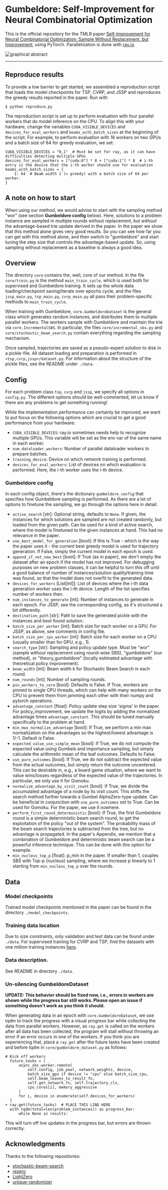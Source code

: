 # Gumbeldore: Self-Improvement for Neural Combinatorial Optimization

This is the official repository for the TMLR paper [Self-Improvement for Neural Combinatorial Optimization: Sample Without Replacement, but Improvement](https://openreview.net/forum?id=agT8ojoH0X),
using PyTorch. Parallelization is done with [ray.io](https://ray.io).

![graphical abstract](graphical_abstract.png)

---

## Reproduce results

To provide a low barrier to get started, we assembled a reproduction script that loads the model checkpoints for TSP, CVRP, and JSSP and reproduces the greedy results reported in the paper. Run with

```
$ python reproduce.py
```
The reproduction script is set up to perform evaluation with four parallel workers that do model inference on the CPU. To align this with your hardware, change the variables `CUDA_VISIBLE_DEVICES` and `devices_for_eval_workers` and `beams_with_batch_sizes` at the beginning of the script. For example, to perform evaluation with 16 workers on two GPUs and a batch size of 64 for greedy evaluation, we set:

```
CUDA_VISIBLE_DEVICES = "0,1"  # Must be set for ray, as it can have difficulties detecting multiple GPUs
devices_for_eval_workers = ["cuda:0"] * 8 + ["cuda:1"] * 8  # i-th entry is the device that the i-th worker should use for evaluation
beams_with_batch_sizes = {
    1: 64  # Beam width 1 (= greedy) with a batch size of 64 per worker.
}
```

## A note on how to start

When using our method, we would advise to start with the sampling method "wor" (see section **Gumbeldore config** below). Here, solutions to a problem instance are sampled in multiple rounds without replacement, but _without_ the advantage-based trie update derived in the paper. In the paper we show that this method alone gives very good results. So you can see how far you can get with this method alone, and then switch to "gumbeldore" and start tuning the step size that controls the advantage-based update. So, using sampling without replacement as a baseline is always a good idea.

## Overview

The directory `core` contains the, well, core of our method. In the file `core/train.py` is the method `main_train_cycle`, which is used both for supervised and Gumbeldore training. It sets up the whole data loading/checkpoint saving/iterate over epochs cycle, and the files `jssp_main.py`, `tsp_main.py`, `cvrp_main.py` all pass their problem-specific methods to `main_train_cycle`.

When training with Gumbeldore, `core.GumbeldoreDataset` is the general class which generates random instances, and distributes them to multiple parallel workers. The workers sample with Gumbeldore and maintain the trie via `core.IncrementalSBS`. In particular, the files `core/incremental_sbs.py` and `core/stochastic_beam_search.py` contain everything regarding the sampling mechanism.

Once sampled, trajectories are saved as a pseudo-expert solution to disk in a pickle-file. All dataset loading and preparation is performed in `<tsp,cvrp,jssp>/dataset.py`. For information about the structure of the pickle files, see the README under `./data`.

## Config

For each problem class `tsp`, `cvrp` and `jssp`, we specify all options in  `config.py`. The different options should be well-commented, let us know if there are any problems to get something running!

While the implementation performance can certainly be improved, we want to put focus on the following options which are crucial to get a good performance from your hardware:

- `CUDA_VISIBLE_DEVICES`: ray.io sometimes needs help to recognize multiple GPUs. This variable will be set as the env var of the same name in each worker.
- `num_dataloader_workers`: Number of parallel dataloader workers to prepare batches.
- `training_device`: Device on which network training is performed.
- `devices_for_eval_workers`: List of devices on which evaluation is performed. Here, the i-th worker uses the i-th device.

### Gumbeldore config

In each config object, there's the dictionary `gumbeldore_config` that specifies how Gumbeldore sampling is performed. As there are a lot of options to finetune the sampling, we go through the options here in detail:

- `active_search` [str]: Optional string, defaults to `None`. If given, the instances for which solutions are sampled are not created randomly, but loaded from the given path. Can be used for a kind of active search, where the model is finetuned to the given instances at hand. This had no relevance in the paper.
- `use_best_model_for_generation` [bool]: If this is True - which is the way the paper uses it - the current best greedy model is used for trajectory generation. If False, simply the current model in each epoch is used.
- `append_if_not_new_best` [bool]: If True (as in paper), we don't empty the dataset after an epoch if the model has not improved. For debugging purposes on new problem classes, it can be helpful to turn this off until a good balance of number of instances/solution quality/training time was found, so that the model does not overfit to the generated data.
- `devices_for_workers` [List[int]]: List of devices where the i-th data generation worker uses the i-th device. Length of the list specifies number of workers then.
- `num_instances_to_generate` [int]: Number of instances to generate in each epoch. For JSSP, see the corresponding config, as it's structured a bit differently.
- `destination_path` [str]: Path to save the generated pickle with the instances and best found solution.
- `batch_size_per_worker` [int]: Batch size for each worker on a GPU. For JSSP, as above, see comments in config file.
- `batch_size_per_cpu_worker` [int]: Batch size for each worker on a CPU (usually smaller than for GPU, e.g., 1).
- `search_type` [str]: Sampling and policy update type. Must be "wor" (sample without replacement using round-wise SBS), "gumbeldore" (our method), or "theory_gumbeldore" (locally estimated advantage with theoretical policy improvement).
- `beam_width` [int]: Beam width k for Stochastic Beam Search in each round.
- `num_rounds` [int]: Number of sampling rounds.
- `pin_workers_to_core` [bool]: Defaults is False. If True, workers are pinned to single CPU threads, which can help with many workers on the CPU to prevent them from jamming each other with their numpy and pytorch operations.
- `advantage_constant` [float]: Policy update step size 'sigma' in the paper. For policy_improvement, we update the logits by adding the normalized advantage times `advantage_constant`. This should be tuned manually specifically to the problem at hand.
- `min_max_normalize_advantage` [bool]: If True, we perform a min max normalization on the advantages so the highest/lowest advantage is 1/-1. Default is False.
- `expected_value_use_simple_mean` [bool]: If True, we do not compute the expected value using Gumbels and importance sampling, but simply calculate the arithmetic mean of the leaf outcomes. Defaults to False.
- `use_pure_outcomes` [bool]: If True, we do not subtract the expected value from the actual outcomes, but simply return the outcome uncentered. This can be desirable in, e.g., a board game situation, where we want to value wins/losses regardless of the expected value of the trajectories. In particular,                we only use it for Gomoku.
- `normalize_advantage_by_visit_count` [bool]: If True, we divide the accumulated advantage of a node by its visit count. This shifts the search method further towards a Gumbel AlphaZero-type update. Can be beneficial in conjunction with `use_pure_outcomes` set to True. Can be used for Gomoku. For the paper, we use it nowhere.
- `perform_first_round_deterministic` [bool]: If True, the first Gumbeldore round is a simple deterministic beam search round, to get the exploitation of the policy "out of the system". The probability mass of the beam search trajectories is subtracted from the tree, but no advantage is propagated. In the paper's Appendix, we mention that a combination of Gumbeldore and deterministic beam search can be a powerful inference technique. This can be done with this option for example. 
- `min_nucleus_top_p` [float]: p_min in the paper. If smaller than 1, couples SBS with Top-p (nucleus) sampling, where we increase p linearly to 1 starting from `min_nucleus_top_p` over the rounds.

## Data

### Model checkpoints

Trained model checkpoints mentioned in the paper can be found in the directory `./model_checkpoints`. 

### Training data location

Due to size constraints, only validation and test data can be found under `./data`. For supervised training for CVRP and TSP, find the datasets with one million training instances [here](https://syncandshare.lrz.de/getlink/fiLUVCUACfFMNJobN7hNes/).

### Data description.

See README in directory `./data`. 

### Un-silencing GumbeldoreDataset

**UPDATE: This behavior should be fixed now, i.e., errors in workers are shown while the progress bar still works. Please 
open an issue if something doesn't work as you think it should.**

When generating data in an epoch with `core.GumbeldoreDataset`, we use tqdm to track the progress with a visual progress bar while collecting the data from parallel workers. However, as `ray.get` is called on the workers after all data has been collected, the program will stall without throwing an error if an error occurs in one of the workers. If you think you are experiencing that, place a `ray.get` after the future tasks have been created and before tqdm in `core/gumbeldore_dataset.py` as follows:

```
# Kick off workers
  future_tasks = [
      async_sbs_worker.remote(
          self.config, job_pool, network_weights, device,
          batch_size_gpu if device != "cpu" else batch_size_cpu,
          self.beam_leaves_to_result_fn,
          self.get_network_fn, self.trajectory_cls,
          cpu_cores[i], memory_aggressive
      )
      for i, device in enumerate(self.devices_for_workers)
  ]
+ ray.get(future_tasks)  # PLACE THIS LINE HERE
  with tqdm(total=len(problem_instances)) as progress_bar:
      while None in results:
```

This will turn off live updates in the progress bar, but errors are thrown correctly. 

## Acknowledgments

Thanks to the following repositories:

- [stochastic-beam-search](https://github.com/wouterkool/stochastic-beam-search/tree/stochastic-beam-search)
- [rezero](https://github.com/majumderb/rezero)
- [LightZero](https://github.com/opendilab/LightZero)
- [unique-randomizer](https://github.com/google-research/unique-randomizer)